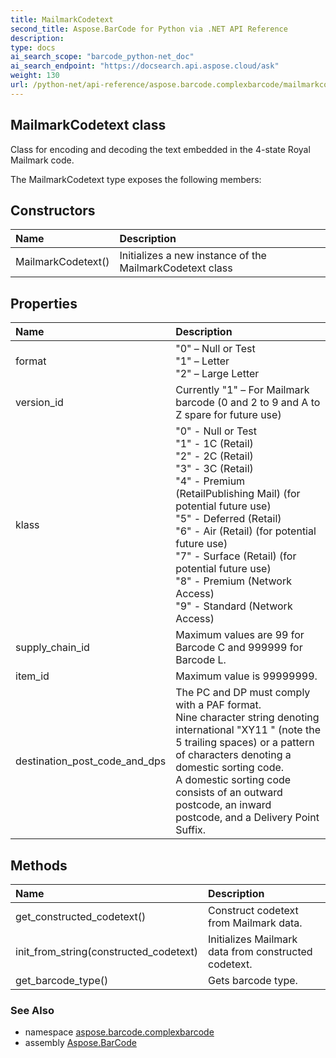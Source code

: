 ```yaml
---
title: MailmarkCodetext
second_title: Aspose.BarCode for Python via .NET API Reference
description: 
type: docs
ai_search_scope: "barcode_python-net_doc"
ai_search_endpoint: "https://docsearch.api.aspose.cloud/ask"
weight: 130
url: /python-net/api-reference/aspose.barcode.complexbarcode/mailmarkcodetext/
---
```


## MailmarkCodetext class

Class for encoding and decoding the text embedded in the 4-state Royal Mailmark code.

The MailmarkCodetext type exposes the following members:
## Constructors
| Name | Description |
| :- | :- |
|MailmarkCodetext()|Initializes a new instance of the MailmarkCodetext class|
## Properties
| Name | Description |
| :- | :- |
|format|"0" – Null or Test<br/>            "1" – Letter<br/>            "2" – Large Letter|
|version_id|Currently "1" – For Mailmark barcode (0 and 2 to 9 and A to Z spare for future use)|
|klass|"0" - Null or Test<br/>            "1" - 1C (Retail)<br/>            "2" - 2C (Retail)<br/>            "3" - 3C (Retail)<br/>            "4" - Premium (RetailPublishing Mail) (for potential future use)<br/>            "5" - Deferred (Retail)<br/>            "6" - Air (Retail) (for potential future use)<br/>            "7" - Surface (Retail) (for potential future use)<br/>            "8" - Premium (Network Access)<br/>            "9" - Standard (Network Access)|
|supply_chain_id|Maximum values are 99 for Barcode C and 999999 for Barcode L.|
|item_id|Maximum value is 99999999.|
|destination_post_code_and_dps|The PC and DP must comply with a PAF format.<br/>            Nine character string denoting international "XY11     " (note the 5 trailing spaces) or a pattern<br/>            of characters denoting a domestic sorting code.<br/>            A domestic sorting code consists of an outward postcode, an inward postcode, and a Delivery Point Suffix.|
## Methods
| Name | Description |
| :- | :- |
|get_constructed_codetext()|Construct codetext from Mailmark data.|
|init_from_string(constructed_codetext)|Initializes Mailmark data from constructed codetext.|
|get_barcode_type()|Gets barcode type.|

### See Also

* namespace [aspose.barcode.complexbarcode](/barcode/python-net/api-reference/aspose.barcode.complexbarcode/)
* assembly [Aspose.BarCode](/barcode/python-net/api-reference/)

